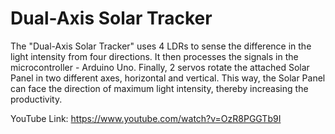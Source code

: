 # Dual-Axis Solar Tracker
The "Dual-Axis Solar Tracker" uses 4 LDRs to sense the difference in the light intensity from four directions. It then processes the signals in the microcontroller - Arduino Uno. Finally, 2 servos rotate the attached Solar Panel in two different axes, horizontal and vertical. This way, the Solar Panel can face the direction of maximum light intensity, thereby increasing the productivity.

YouTube Link: https://www.youtube.com/watch?v=OzR8PGGTb9I
